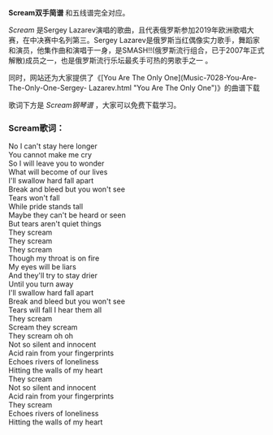 

**Scream双手简谱** 和五线谱完全对应。

_Scream_ 是Sergey Lazarev演唱的歌曲，且代表俄罗斯参加2019年欧洲歌唱大赛，在中决赛中名列第三。Sergey
Lazarev是俄罗斯当红偶像实力歌手，舞蹈家和演员，他集作曲和演唱于一身，是SMASH!!(俄罗斯流行组合，已于2007年正式解散)成员之一，也是俄罗斯流行乐坛最炙手可热的男歌手之一
。

同时，网站还为大家提供了《[You Are The Only One](Music-7028-You-Are-The-Only-One-Sergey-
Lazarev.html "You Are The Only One")》的曲谱下载

歌词下方是 _Scream钢琴谱_ ，大家可以免费下载学习。

### Scream歌词：

No I can't stay here longer  
You cannot make me cry  
So I will leave you to wonder  
What will become of our lives  
I'll swallow hard fall apart  
Break and bleed but you won't see  
Tears won't fall  
While pride stands tall  
Maybe they can't be heard or seen  
But tears aren't quiet things  
They scream  
They scream  
They scream  
Though my throat is on fire  
My eyes will be liars  
And they'll try to stay drier  
Until you turn away  
I'll swallow hard fall apart  
Break and bleed but you won't see  
Tears will fall I hear them all  
They scream  
Scream they scream  
They scream oh oh  
Not so silent and innocent  
Acid rain from your fingerprints  
Echoes rivers of loneliness  
Hitting the walls of my heart  
They scream  
Not so silent and innocent  
Acid rain from your fingerprints  
They scream  
Echoes rivers of loneliness  
Hitting the walls of my heart

